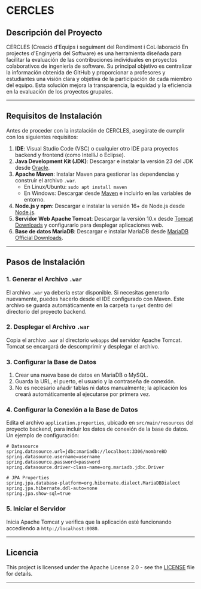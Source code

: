 # **CERCLES**

## **Descripción del Proyecto**

CERCLES (Creació d'Equips i seguiment del Rendiment i CoL·laboració En projectes d'Enginyeria del Software) es una herramienta diseñada para facilitar la evaluación de las contribuciones individuales en proyectos colaborativos de ingeniería de software. Su principal objetivo es centralizar la información obtenida de GitHub y proporcionar a profesores y estudiantes una visión clara y objetiva de la participación de cada miembro del equipo. Esta solución mejora la transparencia, la equidad y la eficiencia en la evaluación de los proyectos grupales.

---

## **Requisitos de Instalación**

Antes de proceder con la instalación de CERCLES, asegúrate de cumplir con los siguientes requisitos:

1. **IDE**: Visual Studio Code (VSC) o cualquier otro IDE para proyectos backend y frontend (como IntelliJ o Eclipse).
2. **Java Development Kit (JDK)**: Descargar e instalar la versión 23 del JDK desde [Oracle](https://www.oracle.com/java/technologies/downloads/).
3. **Apache Maven**: Instalar Maven para gestionar las dependencias y construir el archivo `.war`.
   - En Linux/Ubuntu: `sudo apt install maven`
   - En Windows: Descargar desde [Maven](https://maven.apache.org/download.cgi) e incluirlo en las variables de entorno.
4. **Node.js y npm**: Descargar e instalar la versión 16+ de Node.js desde [Node.js](https://nodejs.org/en/).
5. **Servidor Web Apache Tomcat**: Descargar la versión 10.x desde [Tomcat Downloads](https://tomcat.apache.org/download-10.cgi) y configurarlo para desplegar aplicaciones web.
6. **Base de datos MariaDB**: Descargar e instalar MariaDB desde [MariaDB Official Downloads](https://mariadb.org/download/).

---

## **Pasos de Instalación**

### **1. Generar el Archivo `.war`**

El archivo `.war` ya debería estar disponible. Si necesitas generarlo nuevamente, puedes hacerlo desde el IDE configurado con Maven. Este archivo se guarda automáticamente en la carpeta `target` dentro del directorio del proyecto backend.

### **2. Desplegar el Archivo `.war`**

Copia el archivo `.war` al directorio `webapps` del servidor Apache Tomcat. Tomcat se encargará de descomprimir y desplegar el archivo.

### **3. Configurar la Base de Datos**

1. Crear una nueva base de datos en MariaDB o MySQL.
2. Guarda la URL, el puerto, el usuario y la contraseña de conexión.
3. No es necesario añadir tablas ni datos manualmente; la aplicación los creará automáticamente al ejecutarse por primera vez.

### **4. Configurar la Conexión a la Base de Datos**

Edita el archivo `application.properties`, ubicado en `src/main/resources` del proyecto backend, para incluir los datos de conexión de la base de datos. Un ejemplo de configuración:

```properties
# Datasource
spring.datasource.url=jdbc:mariadb://localhost:3306/nombreBD
spring.datasource.username=username
spring.datasource.password=password
spring.datasource.driver-class-name=org.mariadb.jdbc.Driver

# JPA Properties
spring.jpa.database-platform=org.hibernate.dialect.MariaDBDialect
spring.jpa.hibernate.ddl-auto=none
spring.jpa.show-sql=true
```

### **5. Iniciar el Servidor**

Inicia Apache Tomcat y verifica que la aplicación esté funcionando accediendo a `http://localhost:8080`.

---

## **Licencia**

This project is licensed under the Apache License 2.0 - see the [LICENSE](./LICENSE) file for details.

---
